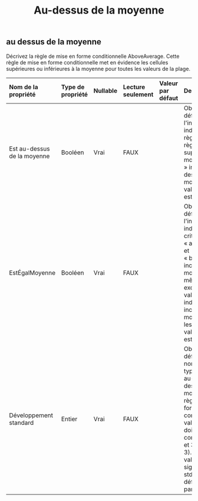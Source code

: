 ﻿---
title: Au-dessus de la moyenne
second_title: Aspose.Cells Cloud Documen
type: docs
url: /fr/specification/model/aboveaverage/
description: "Aspose.Cells Spécification du modèle cloud : AboveAverage. Gérez sans effort Excel et d'autres feuilles de calcul avec des fonctionnalités telles que l'ouverture, la génération, l'édition, le fractionnement, la fusion, la comparaison et la conversion."
weight: 50
---
## **au dessus de la moyenne**

 Décrivez la règle de mise en forme conditionnelle AboveAverage. Cette règle de mise en forme conditionnelle met en évidence les cellules supérieures ou inférieures à la moyenne pour toutes les valeurs de la plage.

| Nom de la propriété| Type de propriété| Nullable| Lecture seulement| Valeur par défaut| Description|
|:- |:- |:- |:- |:- |:- |
| Est au-dessus de la moyenne| Booléen| Vrai| FAUX||Obtenez ou définissez l'indicateur indiquant si la règle est une règle « supérieure à la moyenne ». « vrai » indique « au-dessus de la moyenne ». La valeur par défaut est vraie.|
| EstÉgalMoyenne| Booléen| Vrai| FAUX|| Obtenez ou définissez l'indicateur indiquant si les critères « aboveAverage » et « belowAverage » incluent la moyenne elle-même ou excluent cette valeur. « vrai » indique qu'il faut inclure la valeur moyenne dans les critères. La valeur par défaut est fausse.|
| Développement standard| Entier| Vrai| FAUX|| Obtenez ou définissez le nombre d’écarts types à inclure au-dessus ou en dessous de la moyenne dans la règle de mise en forme conditionnelle. La valeur d'entrée doit être comprise entre 0 et 3 (inclure 0 et 3). Définir cette valeur sur 0 signifie que stdDev n'est pas défini. La valeur par défaut est 0.|

